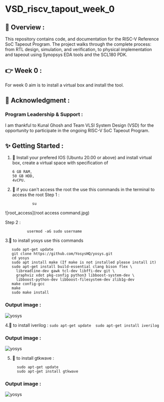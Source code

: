 # VSD_riscv_tapout_week_0

## 📝 Overview :
This repository contains code, and documentation for the RISC-V Reference SoC Tapeout Program. The project walks through the complete process: from RTL design, simulation, and verification, to physical implementation and tapeout using Synopsys EDA tools and the SCL180 PDK.

## 👉 Week 0 :
For week 0 aim is to install a virtual box and install the tool. 

## 📜 Acknowledgment :
### Program Leadership & Support :
   I am thankful to Kunal Ghosh and Team VLSI System Design (VSD) for the opportunity to participate in the ongoing RISC-V SoC Tapeout Program.
             
## ✨ Getting Started :

1. 📂 Install your prefered IOS (Ubuntu 20.00 or above) and install virtual box, create a virtual space with specification of 
    ```
   6 GB RAM,
   50 GB HDD,  
   4vCPU.
    ```
2. 🧪 if you can't access the root the use this commands in the terminal to access the root
Step 1 :
    ```
             su
      ```
![root_access](root access command.jpg)
  
  Step 2 :
   ```
             usermod -aG sudo username
   
   ```
  


3.📂 to install yosys use this commands 

   ```
      sudo apt-get update 
      git clone https://github.com/YosysHQ/yosys.git 
      cd yosys 
      sudo apt install make (If make is not installed please install it)  
      sudo apt-get install build-essential clang bison flex \ 
        libreadline-dev gawk tcl-dev libffi-dev git \ 
        graphviz xdot pkg-config python3 libboost-system-dev \ 
        libboost-python-dev libboost-filesystem-dev zlib1g-dev 
      make config-gcc 
      make  
      sudo make install
   ```
### Output image :
  ![yosys]()


4.📂 to install iverilog : 
      ```
      sudo apt-get update 
      sudo apt-get install iverilog
      ```
### Output image :
  ![yosys]()

5. 📂 to install gtkwave : 
    ```
      sudo apt-get update 
      sudo apt-get install gtkwave
      ```
### Output image :
  ![yosys]()




